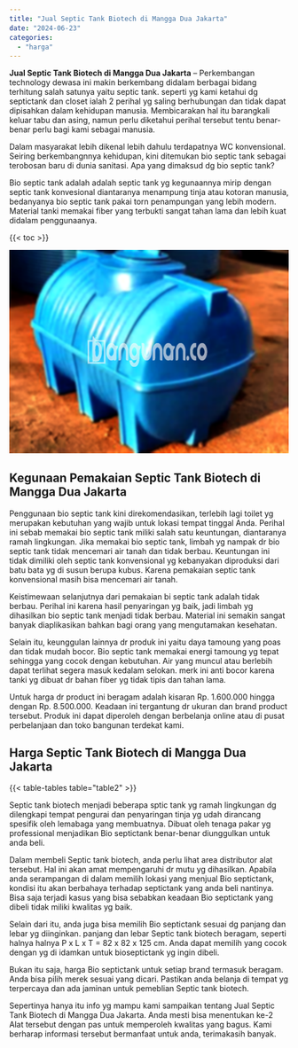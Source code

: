```yaml
---
title: "Jual Septic Tank Biotech di Mangga Dua Jakarta"
date: "2024-06-23"
categories: 
  - "harga"
---
```


**Jual Septic Tank Biotech di Mangga Dua Jakarta** – Perkembangan technology dewasa ini makin berkembang didalam berbagai bidang terhitung salah satunya yaitu septic tank. seperti yg kami ketahui dg septictank dan closet ialah 2 perihal yg saling berhubungan dan tidak dapat dipisahkan dalam kehidupan manusia. Membicarakan hal itu barangkali keluar tabu dan asing, namun perlu diketahui perihal tersebut tentu benar-benar perlu bagi kami sebagai manusia.

Dalam masyarakat lebih dikenal lebih dahulu terdapatnya WC konvensional. Seiring berkembangnnya kehidupan, kini ditemukan bio septic tank sebagai terobosan baru di dunia sanitasi. Apa yang dimaksud dg bio septic tank?

Bio septic tank adalah adalah septic tank yg kegunaannya mirip dengan septic tank konvesional diantaranya menampung tinja atau kotoran manusia, bedanyanya bio septic tank pakai torn penampungan yang lebih modern. Material tanki memakai fiber yang terbukti sangat tahan lama dan lebih kuat didalam penggunaanya.

{{< toc >}}

![Jual Septic Tank Biotech di Mangga Dua Jakarta](/images/jual-bio-septictank-15.png)

## Kegunaan Pemakaian Septic Tank Biotech di Mangga Dua Jakarta

Penggunaan bio septic tank kini direkomendasikan, terlebih lagi toilet yg merupakan kebutuhan yang wajib untuk lokasi tempat tinggal Anda. Perihal ini sebab memakai bio septic tank miliki salah satu keuntungan, diantaranya ramah lingkungan. Jika memakai bio septic tank, limbah yg nampak dr bio septic tank tidak mencemari air tanah dan tidak berbau. Keuntungan ini tidak dimiliki oleh septic tank konvensional yg kebanyakan diproduksi dari batu bata yg di susun berupa kubus. Karena pemakaian septic tank konvensional masih bisa mencemari air tanah.

Keistimewaan selanjutnya dari pemakaian bi septic tank adalah tidak berbau. Perihal ini karena hasil penyaringan yg baik, jadi limbah yg dihasilkan bio septic tank menjadi tidak berbau. Material ini semakin sangat banyak diaplikasikan bahkan bagi orang yang mengutamakan kesehatan.

Selain itu, keunggulan lainnya dr produk ini yaitu daya tamoung yang poas dan tidak mudah bocor. Bio septic tank memakai energi tamoung yg tepat sehingga yang cocok dengan kebutuhan. Air yang muncul atau berlebih dapat terlihat segera masuk kedalam selokan. merk ini anti bocor karena tanki yg dibuat dr bahan fiber yg tidak tipis dan tahan lama.

Untuk harga dr product ini beragam adalah kisaran Rp. 1.600.000 hingga dengan Rp. 8.500.000. Keadaan ini tergantung dr ukuran dan brand product tersebut. Produk ini dapat diperoleh dengan berbelanja online atau di pusat perbelanjaan dan toko bangunan terdekat kami.

## Harga Septic Tank Biotech di Mangga Dua Jakarta

{{< table-tables table="table2" >}}

Septic tank biotech menjadi beberapa sptic tank yg ramah lingkungan dg dilengkapi tempat pengurai dan penyaringan tinja yg udah dirancang spesifik oleh lemabaga yang membuatnya. Dibuat oleh tenaga pakar yg professional menjadikan Bio septictank benar-benar diunggulkan untuk anda beli.

Dalam membeli Septic tank biotech, anda perlu lihat area distributor alat tersebut. Hal ini akan amat mempengaruhi dr mutu yg dihasilkan. Apabila anda serampangan di dalam memilih lokasi yang menjual Bio septictank, kondisi itu akan berbahaya terhadap septictank yang anda beli nantinya. Bisa saja terjadi kasus yang bisa sebabkan keadaan Bio septictank yang dibeli tidak miliki kwalitas yg baik.

Selain dari itu, anda juga bisa memilih Bio septictank sesuai dg panjang dan lebar yg diinginkan. panjang dan lebar Septic tank biotech beragam, seperti halnya halnya P x L x T = 82 x 82 x 125 cm. Anda dapat memilih yang cocok dengan yg di idamkan untuk bioseptictank yg ingin dibeli.

Bukan itu saja, harga Bio septictank untuk setiap brand termasuk beragam. Anda bisa pilih merek sesuai yang dicari. Pastikan anda belanja di tempat yg terpercaya dan ada jaminan untuk pemeblian Septic tank biotech.

Sepertinya hanya itu info yg mampu kami sampaikan tentang Jual Septic Tank Biotech di Mangga Dua Jakarta. Anda mesti bisa menentukan ke-2 Alat tersebut dengan pas untuk memperoleh kwalitas yang bagus. Kami berharap informasi tersebut bermanfaat untuk anda, terimakasih banyak.
